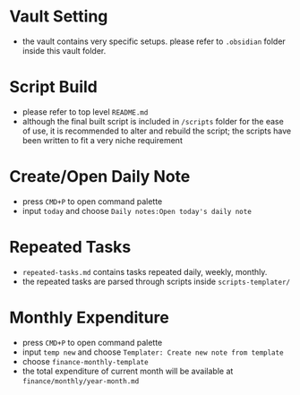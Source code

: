 # Vault Setting
- the vault contains very specific setups. please refer to `.obsidian` folder inside this vault folder.
# Script Build
- please refer to top level `README.md`
- although the final built script is included in `/scripts` folder for the ease of use, it is recommended to alter and rebuild the script; the scripts have been written to fit a very niche requirement
# Create/Open Daily Note
- press `CMD+P` to open command palette
- input `today` and choose `Daily notes:Open today's daily note`
# Repeated Tasks
- `repeated-tasks.md` contains tasks repeated daily, weekly, monthly.
- the repeated tasks are parsed through scripts inside `scripts-templater/`
# Monthly Expenditure
- press `CMD+P` to open command palette
- input `temp new` and choose `Templater: Create new note from template`
- choose `finance-monthly-template`
- the total expenditure of current month will be available at `finance/monthly/year-month.md`